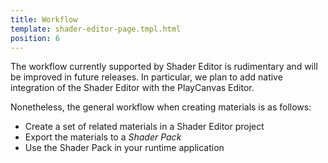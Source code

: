 ```yaml
---
title: Workflow
template: shader-editor-page.tmpl.html
position: 6
---
```


The workflow currently supported by Shader Editor is rudimentary and will be improved in future releases. In particular, we plan to add native integration of the Shader Editor with the PlayCanvas Editor.

Nonetheless, the general workflow when creating materials is as follows:
- Create a set of related materials in a Shader Editor project
- Export the materials to a *Shader Pack*
- Use the Shader Pack in your runtime application
